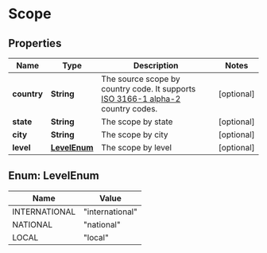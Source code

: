 
# Scope

## Properties
Name | Type | Description | Notes
------------ | ------------- | ------------- | -------------
**country** | **String** | The source scope by country code. It supports [ISO 3166-1 alpha-2](https://en.wikipedia.org/wiki/ISO_3166-1_alpha-2) country codes. |  [optional]
**state** | **String** | The scope by state |  [optional]
**city** | **String** | The scope by city |  [optional]
**level** | [**LevelEnum**](#LevelEnum) | The scope by level |  [optional]


<a name="LevelEnum"></a>
## Enum: LevelEnum
Name | Value
---- | -----
INTERNATIONAL | &quot;international&quot;
NATIONAL | &quot;national&quot;
LOCAL | &quot;local&quot;



